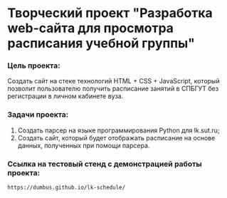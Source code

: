 # Творческий проект "Разработка web-сайта для просмотра расписания учебной группы"

### Цель проекта:

Создать сайт на стеке технологий HTML + CSS + JavaScript, который позволит пользователю получить расписание занятий в СПБГУТ без регистрации в личном кабинете вуза. 

### Задачи проекта:

1.	Создать парсер на языке программирования Python для lk.sut.ru;
2.	Создать сайт, который будет отображать расписание на основе данных, полученных при помощи парсера.

### Ссылка на тестовый стенд с демонстрацией работы проекта:

```
https://dumbus.github.io/lk-schedule/
```

